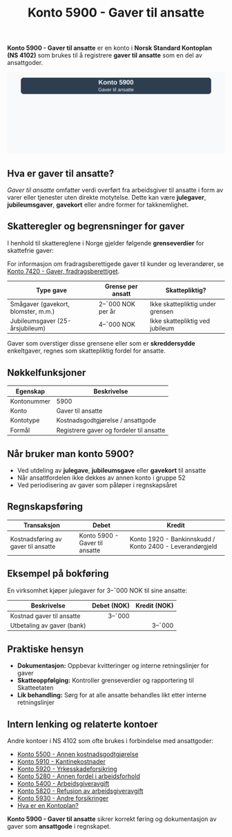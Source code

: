 ﻿---
title: "Konto 5900 - Gaver til ansatte"
seoTitle: "5900-gaver-til-ansatte"
description: '**Konto 5900 - Gaver til ansatte** er en konto i **Norsk Standard Kontoplan (NS 4102)** som brukes til å registrere **gaver til ansatte** som en del av ansatt...'
---

**Konto 5900 - Gaver til ansatte** er en konto i **Norsk Standard Kontoplan (NS 4102)** som brukes til å registrere **gaver til ansatte** som en del av ansattgoder.

![Illustrasjon av konto 5900 Gaver til ansatte](5900-gaver-til-ansatte-image.svg)

## Hva er gaver til ansatte?

*Gaver til ansatte* omfatter verdi overført fra arbeidsgiver til ansatte i form av varer eller tjenester uten direkte motytelse. Dette kan være **julegaver**, **jubileumsgaver**, **gavekort** eller andre former for takknemlighet.

## Skatteregler og begrensninger for gaver

I henhold til skattereglene i Norge gjelder følgende **grenseverdier** for skattefrie gaver:

For informasjon om fradragsberettigede gaver til kunder og leverandører, se [Konto 7420 - Gaver, fradragsberettiget](/blogs/kontoplan/7420-gaver-fradragsberettiget "Konto 7420 - Gaver, fradragsberettiget").

| Type gave                               | Grense per ansatt | Skattepliktig?                       |
|-----------------------------------------|-------------------|--------------------------------------|
| Smågaver (gavekort, blomster, m.m.)     | 2–¯000 NOK per år  | Ikke skattepliktig under grensen     |
| Jubileumsgaver (25-årsjubileum)         | 4–¯000 NOK         | Ikke skattepliktig ved jubileum      |

Gaver som overstiger disse grensene eller som er **skreddersydde** enkeltgaver, regnes som skattepliktig fordel for ansatte.

## Nøkkelfunksjoner

| Egenskap      | Beskrivelse                                                |
|---------------|------------------------------------------------------------|
| Kontonummer   | 5900                                                       |
| Konto         | Gaver til ansatte                                          |
| Kontotype     | Kostnadsgodtgjørelse / ansattgode                          |
| Formål        | Registrere gaver og fordeler til ansatte                   |

## Når bruker man konto 5900?

* Ved utdeling av **julegave**, **jubileumsgave** eller **gavekort** til ansatte
* Når ansattfordelen ikke dekkes av annen konto i gruppe 52
* Ved periodisering av gaver som påløper i regnskapsåret

## Regnskapsføring

| Transaksjon                         | Debet                        | Kredit                      |
|-------------------------------------|------------------------------|-----------------------------|
| Kostnadsføring av gaver til ansatte | Konto 5900 - Gaver til ansatte | Konto 1920 - Bankinnskudd / Konto 2400 - Leverandørgjeld |

## Eksempel på bokføring

En virksomhet kjøper julegaver for 3–¯000 NOK til sine ansatte:

| Beskrivelse                          | Debet (NOK) | Kredit (NOK) |
|--------------------------------------|-----------:|-------------:|
| Kostnad gaver til ansatte            |      3–¯000 |              |
| Utbetaling av gaver (bank)           |            |      3–¯000 |

## Praktiske hensyn

* **Dokumentasjon:** Oppbevar kvitteringer og interne retningslinjer for gaver
* **Skatteoppfølging:** Kontroller grenseverdier og rapportering til Skatteetaten
* **Lik behandling:** Sørg for at alle ansatte behandles likt etter interne retningslinjer

## Intern lenking og relaterte kontoer

Andre kontoer i NS 4102 som ofte brukes i forbindelse med ansattgoder:

* [Konto 5500 - Annen kostnadsgodtgjørelse](/blogs/kontoplan/5500-annen-kostnadsgodtgjorelse "Konto 5500 - Annen kostnadsgodtgjørelse")
* [Konto 5910 - Kantinekostnader](/blogs/kontoplan/5910-kantinekostnader "Konto 5910 - Kantinekostnader")
* [Konto 5920 - Yrkesskadeforsikring](/blogs/kontoplan/5920-yrkesskadeforsikring "Konto 5920 - Yrkesskadeforsikring")
* [Konto 5280 - Annen fordel i arbeidsforhold](/blogs/kontoplan/5280-annen-fordel-i-arbeidsforhold "Konto 5280 - Annen fordel i arbeidsforhold")
* [Konto 5400 - Arbeidsgiveravgift](/blogs/kontoplan/5400-arbeidsgiveravgift "Konto 5400 - Arbeidsgiveravgift")
* [Konto 5820 - Refusjon av arbeidsgiveravgift](/blogs/kontoplan/5820-refusjon-av-arbeidsgiveravgift "Konto 5820 - Refusjon av arbeidsgiveravgift")
* [Konto 5930 - Andre forsikringer](/blogs/kontoplan/5930-andre-forsikringer "Konto 5930 - Andre forsikringer")
* [Hva er en Kontoplan?](/blogs/regnskap/hva-er-kontoplan "Hva er en Kontoplan? Komplett Guide til Kontoplaner i Norsk Regnskap")

**Konto 5900 - Gaver til ansatte** sikrer korrekt føring og dokumentasjon av gaver som **ansattgode** i regnskapet.






